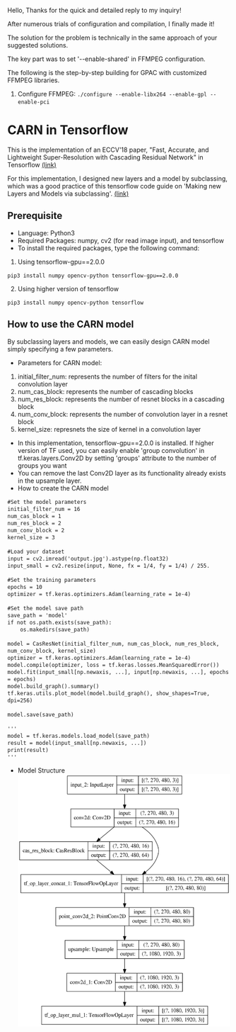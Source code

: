 Hello, Thanks for the quick and detailed reply to my inquiry!

After numerous trials of configuration and compilation, I finally made it!

The solution for the problem is technically in the same approach of your suggested solutions.

The key part was to set '--enable-shared' in FFMPEG configuration.

The following is the step-by-step building for GPAC with customized FFMPEG libraries.

1) Configure FFMPEG:
`
./configure --enable-libx264 --enable-gpl --enable-pci
`




# CARN in Tensorflow
This is the implementation of an ECCV'18 paper, "Fast, Accurate, and Lightweight Super-Resolution with Cascading Residual Network" in Tensorflow [(link)](https://openaccess.thecvf.com/content_ECCV_2018/papers/Namhyuk_Ahn_Fast_Accurate_and_ECCV_2018_paper.pdf) 

For this implementation, I designed new layers and a model by subclassing, which was a good practice of this tensorflow code guide on 'Making new Layers and Models via subclassing'. [(link)](https://www.tensorflow.org/guide/keras/custom_layers_and_models)

## Prerequisite
- Language: Python3
- Required Packages: numpy, cv2 (for read image input), and tensorflow
- To install the required packages, type the following command:

1) Using tensorflow-gpu==2.0.0
```
pip3 install numpy opencv-python tensorflow-gpu==2.0.0
```

2) Using higher version of tensorflow
```
pip3 install numpy opencv-python tensorflow
```

## How to use the CARN model
By subclassing layers and models, we can easily design CARN model simply specifying a few parameters. 
- Parameters for CARN model:
1) initial_filter_num: represents the number of filters for the inital convolution layer
2) num_cas_block: represents the number of cascading blocks
3) num_res_block: represents the number of resnet blocks in a cascading block
4) num_conv_block: represents the number of convolution layer in a resnet block
5) kernel_size: represnets the size of kernel in a convolution layer
- In this implementation, tensorflow-gpu==2.0.0 is installed. If higher version of TF used, you can easily enable 'group convolution' in tf.keras.layers.Conv2D by setting 'groups' attribute to the number of groups you want 
- You can remove the last Conv2D layer as its functionality already exists in the upsample layer. 
- How to create the CARN model 
```
#Set the model parameters
initial_filter_num = 16
num_cas_block = 1
num_res_block = 2
num_conv_block = 2
kernel_size = 3

#Load your dataset
input = cv2.imread('output.jpg').astype(np.float32)
input_small = cv2.resize(input, None, fx = 1/4, fy = 1/4) / 255.

#Set the training parameters
epochs = 10
optimizer = tf.keras.optimizers.Adam(learning_rate = 1e-4)

#Set the model save path
save_path = 'model'
if not os.path.exists(save_path):
    os.makedirs(save_path)

model = CasResNet(initial_filter_num, num_cas_block, num_res_block, num_conv_block, kernel_size)
optimizer = tf.keras.optimizers.Adam(learning_rate = 1e-4)
model.compile(optimizer, loss = tf.keras.losses.MeanSquaredError())
model.fit(input_small[np.newaxis, ...], input[np.newaxis, ...], epochs = epochs)
model.build_graph().summary()
tf.keras.utils.plot_model(model.build_graph(), show_shapes=True, dpi=256)

model.save(save_path)

'''
model = tf.keras.models.load_model(save_path)
result = model(input_small[np.newaxis, ...])
print(result)
'''
```

- Model Structure
![Structure](figure/model.png)

